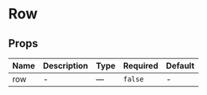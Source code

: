 # Row

## Props

<!-- @vuese:Row:props:start -->
|Name|Description|Type|Required|Default|
|---|---|---|---|---|
|row|-|—|`false`|-|

<!-- @vuese:Row:props:end -->


